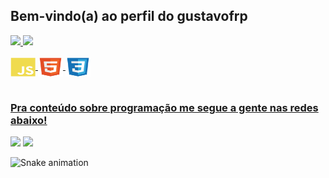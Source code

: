 ## Bem-vindo(a) ao perfil do gustavofrp

<div>
  <a href="https://github.com/gustavofrp">
  <img height="180em" src="https://github-readme-stats.vercel.app/api?username=gustavofrp&show_icons=true&theme=tokyonight&include_all_commits=true&count_private=true"/>
  <img height="180em" src="https://github-readme-stats.vercel.app/api/top-langs/?username=gustavofrp&layout=compact&langs_count=6&theme=tokyonight"/>
</div>
<div style="display: inline_block"><br>
  <img align="center" alt="Js" height="30" width="40" src="https://raw.githubusercontent.com/devicons/devicon/master/icons/javascript/javascript-plain.svg">
  <img align="center" alt="HTML" height="30" width="40" src="https://raw.githubusercontent.com/devicons/devicon/master/icons/html5/html5-original.svg">
  <img align="center" alt="CSS" height="30" width="40" src="https://raw.githubusercontent.com/devicons/devicon/master/icons/css3/css3-original.svg">
</div>
 
 <br>
 
  ### Pra conteúdo sobre programação me segue a gente nas redes abaixo!
 
<div> 
  <a href="https://instagram.com/guh_freitas02" target="_blank" ><img src="https://img.shields.io/badge/-Instagram-%23E4405F?style=for-the-badge&logo=instagram&logoColor=white" target="_blank" ></a>
  <a href="https://www.linkedin.com/in/gustavo-freitas-97503827b" target="_blank" ><img src="https://img.shields.io/badge/-LinkedIn-%230077B5?style=for-the-badge&logo=linkedin&logoColor=white" target="_blank" ></a> 
 
  ![Snake animation](https://github.com/gustavofrp/gustavofrp/blob/output/github-contribution-grid-snake.svg)

</div>
